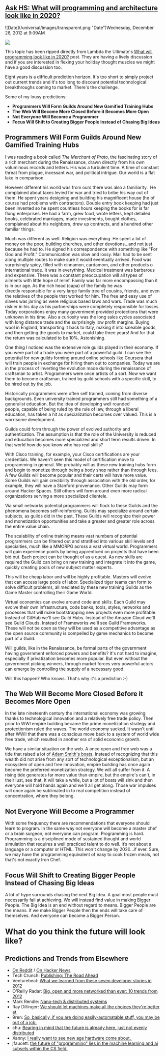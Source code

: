 ## [Ask HS: What will programming and architecture look like in 2020?](/blog/2012/12/26/ask-hs-what-will-programming-and-architecture-look-like-in-2.html)

<div class="journal-entry-tag journal-entry-tag-post-title"><span class="posted-on">![Date](/universal/images/transparent.png "Date")Wednesday, December 26, 2012 at 9:09AM</span></div>

<div class="body">

![](http://farm9.staticflickr.com/8222/8301880885_7d035cb88f_n.jpg)

This topic has been ripped directly from Lambda the Ultimate's [What will programming look like in 2020?](http://lambda-the-ultimate.org/node/4655) post. They are having a lively discussion and if you are interested in flexing your holiday thought muscles we might have a good discussion too.

Eight years is a difficult prediction horizon. It's too short to simply project out current trends and it's too long to discount potential technological breakthroughs coming to market. There's the challenge.

Some of my lousy predictions: 

*   **Programmers Will Form Guilds Around New Gamified Training Hubs**
*   **The Web Will Become More Closed Before it Becomes More Open**
*   **Not Everyone Will Become a Programmer**
*   **Focus Will Shift to Creating Bigger People Instead of Chasing Big Ideas**

## Programmers Will Form Guilds Around New Gamified Training Hubs

I was reading a book called _The Merchant of Prato_, the fascinating story of a rich merchant during the Renaissance, drawn directly from his own voluminous records and letters. His was a turbulent time. A time of constant threat from plague, incessant war, and political intrigue. Our world is a flat lake in comparison.

However different his world was from ours there was also a familiarity.  He complained about taxes levied for war and tried to bribe his way out of them. He spent years designing and building his magnificent house (he of course had problems with contractors). Double entry book keeping had just been invented so he spent countless hours keeping the books for is far flung enterprises. He had a farm, grew food, wrote letters, kept detailed books, celebrated marriages, made investments, bought clothes, complained about his neighbors, drew up contracts, and a hundred other familiar things. 

Much was different as well. Religion was everything. He spent a lot of money on the poor, building churches, and other devotions...and not just because he had to. He signed his correspondence with something like "For God and Profit." Communication was slow and lossy. Mail had to be sent along multiple routes to make sure it would eventually arrived. Food was surprisingly spicy, filled with cinnamon, cardamom, and other products o international trade. It was in everything. Medical treatment was barbarous and expensive. There was a constant preoccupation will all types of ailments with little hope of relief. Family was far more encompassing than it is in our age. As the rich head (capa) of the family he was directly responsible for a very large family tree of cousins, friends, and even the relatives of the people that worked for him. The free and easy use of slaves was jarring as were religious based laws and wars. Trade was much riskier in his day as his partnerships were completely responsible for losses. Today corporations enjoy many government provided protections that were unknown in his time. Also a curiosity was the long sales cycles associated with long distance trade and the surprisingly low profit margins. Buying wool in England, transporting it back to Italy, making it into saleable goods, and then getting the goods to market, could take three years! And for that the return was calculated to be 10%. Astonishing.

One thing I noticed was the extensive role guilds played in their economy. If you were part of a trade you were part of a powerful guild. I can see the potential for new guilds forming around online schools like Coursera that will train people in exchange for hiring them out to companies. Today we are in the process of inverting the evolution made during the renaissance of craftsman to artist. Programmers were once artists of a sort. Now we want them to become craftsman, trained by guild schools with a specific skill, to be hired out by the job. 

Historically programmers were often self trained, coming from diverse backgrounds. Even university trained programmers still had something of a generalist education. But the idea of developing well rounded people, capable of being ruled by the rule of law, through a liberal education, has taken a hit as specialization becomes over valued. This is a worrisome development.

Guilds could form through the power of evolved authority and authentication. The assumption is that the role of the University is reduced and education becomes more specialized and short term results driven. In that world how do you know who has real skills?

With Cisco training, for example, your Cisco certifications are your credentials. We haven't seen this model of certification move to programming in general. We probably will as these new training hubs form and begin to monetize through being a body shop rather than through fees. A few Guilds will become popular and their certs will have more value. Some Guilds will gain credibility through association with the old order, for example, they will have a Stanford provenance. Other Guilds may form around Hacker Spaces. Still others will form around even more radical organizations serving a more specialized clientele. 

Via small networks potential programmers will flock to these Guilds and the phenomena becomes self-reinforcing. Guilds may specialize around certain subjects, as guilds did in the past. These Guilds will recognize their power and monetization opportunities and take a greater and greater role across the entire value chain. 

The scalability of online training means vast numbers of potential programmers can be filtered out and stratified into various skill levels and specialties, much like a MMORPG across a vast virtual world. Programmers will gain experience points by being apprenticed on projects that have been bid out. Each project can be thought of as a quest. As new skills are required the Guild can bring on new training and integrate it into the game, quickly creating pools of new subject matter experts.

This will be cheap labor and will be highly profitable. Masters will evolve that can access large pools of labor. Specialized tiger teams can form to solve difficult problems, all mediated by these new training Guilds as the Game Master controlling their Game World. 

Virtual economies can evolve around code and skills. Each Guild may evolve their own infrastructure, code banks, tools, styles, networks and processes that will make bootstrapping new projects even more profitable. Instead of GitHub we'll see Guild Hubs. Instead of the Amazon Cloud we'll see Guild Clouds. Instead of Frameworks we'll see Guild Frameworks. These will not be open as they will be used as a competitive advantage as the open source community is compelled by game mechanics to become part of a Guild.

Will guilds, like in the Renaissance, be formal parts of the government having government enforced powers and benefits? It's not hard to imagine, especially if privatization becomes more popular. But even without the government picking winners, through market forces very powerful actors can emerge by controlling the supply of a necessary good. 

Will this happen? Who knows. That's why it's a prediction :-)

## **The Web Will Become More Closed Before it Becomes More Open**

In the late nineteenth century the international economy was growing thanks to technological innovation and a relatively free trade policy. Then prior to WWI empire building became the prime monetization strategy and protectionism ruled the waves. The world economy sucked. It wasn't until after WWII that there was a conscious move back to a system of world wide free trade, which resulted in another era of solid economic growth.

We have a similar situation on the web. A once open and free web was a tide that raised a lot of [Adam Smith's boats](https://docs.google.com/viewer?a=v&q=cache:n3rp85_NYbgJ:cameroneconomics.com/smith.pdf+&hl=en&gl=us&pid=bl&srcid=ADGEESixfK1_mwTdX8N28x2Vr5um1bWGCO4JMTj1mu609T44BcU-kbgSRIqRtMQHIxf0cIbreeGeUatzuYPJCcHKrv-qYeMz0EnweQtX75u0pPJd5hXyjei8RIGkpBRFXsYYvntXQG3K&sig=AHIEtbRF9AIuup1FSGqx-5PHvGb8oHazwg). Instead of recognizing that this wealth did not arise from any sort of technological exceptionalism, but an ecosystem of open and free innovation, empire building has once again become the preferred monetization strategy. We will all suffer from it. A rising tide generates far more value than empire, but the empire's can't, in their lust, see that. It will take a while, but a lot of boats will sink and then everyone will hold hands again and we'll all get along. Those war impulses will once again be sublimated in to real competition instead of concentration, where they belong. 

## Not Everyone Will Become a Programmer

With some frequency there are recommendations that everyone should learn to program. In the same way not everyone will become a master chef or a brain surgeon, not everyone can program. Programming is hard. Programming is a disciplined mode of sustained thought and world simulation that requires a well practiced talent to do well. It’s not about a language or a computer or HTML. This won't change by 2020...if ever. Sure, we may have the programming equivalent of easy to cook frozen meals, not that's not exactly Iron Chef.

## Focus Will Shift to Creating Bigger People Instead of Chasing Big Ideas

A lot of hype surrounds chasing the next Big Idea. A goal most people must necessarily fail at achieving. We will instead find value in making Bigger People. The Big Idea is an end without regard to means. Bigger People are the means. If we make Bigger People then the ends will take care of themselves. And everyone can become a Bigger Person.

## **<span style="font-size: 120%;">What do you think the future will look like? </span>**

## **Predictions and Trends from Elsewhere**

*   [On Reddit](http://www.reddit.com/r/programming/comments/15ha26/what_will_programming_and_architecture_look_like/) / [On Hacker News](http://news.ycombinator.com/item?id=4973131)
*   Tech Crunch: [Publishing: The Road Ahead](http://techcrunch.com/2012/12/26/publishing-the-road-ahead)
*   Venturebeat: [What we learned from these seven developer stories in 2012](http://venturebeat.com/2012/12/23/developer-stories-of-2012/)
*   O'Reilly Radar: [Big, open and more networked than ever: 10 trends from 2012](http://radar.oreilly.com/2012/12/10-trends-from-2012.html)
*   Mark Rendle: [Nano-tech & distributed systems](http://lambda-the-ultimate.org/node/4655#comment-73699)
*   Ray Dillinger: [We should let machines make all the choices they're better at.](http://lambda-the-ultimate.org/node/4655#comment-73761)
*   9ren: [So, basically, if you are doing easily-automatable stuff, you may be out of a job.](http://www.reddit.com/r/programming/comments/15ha26/what_will_programming_and_architecture_look_like/)
*   chu: [Bearing in mind that the future is already here, just not evenly distributed](http://highscalability.com/blog/2012/12/26/ask-hs-what-will-programming-and-architecture-look-like-in-2.html) 
*   Xanny: [I really want to see new age hardware come about. ](http://www.reddit.com/r/programming/comments/15ha26/what_will_programming_and_architecture_look_like)
*   jfaucett: [the future of "programming" lies in the machine learning and ai subsets within the CS field.](http://news.ycombinator.com/item?id=4973541)

</div>